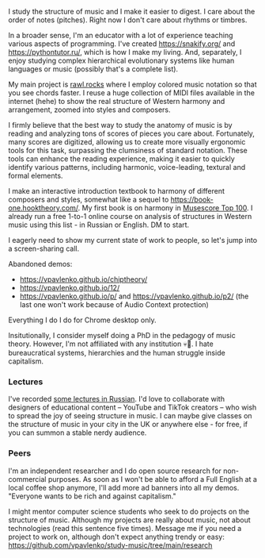 I study the structure of music and I make it easier to digest. I care about the order of notes (pitches). Right now I don't care about rhythms or timbres.

In a broader sense, I'm an educator with a lot of experience teaching various aspects of programming. I've created https://snakify.org/ and https://pythontutor.ru/, which is how I make my living. And, separately, I enjoy studying complex hierarchical evolutionary systems like human languages or music (possibly that's a complete list).

My main project is 
[rawl.rocks](https://rawl.rocks/) where I employ colored music notation so that you see chords faster. I reuse a huge collection of MIDI files available in the internet (hehe) to show the real structure of Western harmony and arrangement, zoomed into styles and composers.

I firmly believe that the best way to study the anatomy of music is by reading and analyzing tons of scores of pieces you care about. Fortunately, many scores are digitized, allowing us to create more visually ergonomic tools for this task, surpassing the clumsiness of standard notation. These tools can enhance the reading experience, making it easier to quickly identify various patterns, including harmonic, voice-leading, textural and formal elements.

I make an interactive introduction textbook to harmony of different composers and styles, somewhat like a sequel to https://book-one.hooktheory.com/. My first book is on harmony in [Musescore Top 100](https://rawl.rocks/). I already run a free 1-to-1 online course on analysis of structures in Western music using this list - in Russian or English. DM to start.

I eagerly need to show my current state of work to people, so let's jump into a screen-sharing call.

Abandoned demos:
- https://vpavlenko.github.io/chiptheory/
- https://vpavlenko.github.io/12/
- https://vpavlenko.github.io/p/ and https://vpavlenko.github.io/p2/ (the last one won't work because of Audio Context protection)

Everything I do I do for Chrome desktop only.

Insitutionally, I consider myself doing a PhD in the pedagogy of music theory. However, I'm not affiliated with any institution 💀🤡. I hate bureaucratical systems, hierarchies and the human struggle inside capitalism.



### Lectures

I've recorded [some lectures in Russian](https://t.me/keetezh/1055). I'd love to collaborate with designers of educational content – YouTube and TikTok creators – who wish to spread the joy of seeing structure in music. I can maybe give classes on the structure of music in your city in the UK or anywhere else - for free, if you can summon a stable nerdy audience.

### Peers

I'm an independent researcher and I do open source research for non-commercial purposes. As soon as I won't be able to afford a Full English at a local coffee shop anymore, I'll add more ad banners into all my demos. "Everyone wants to be rich and against capitalism."

I might mentor computer science students who seek to do projects on the structure of music. Although my projects are really about music, not about technologies (read this sentence five times). Message me if you need a project to work on, although don't expect anything trendy or easy: https://github.com/vpavlenko/study-music/tree/main/research
